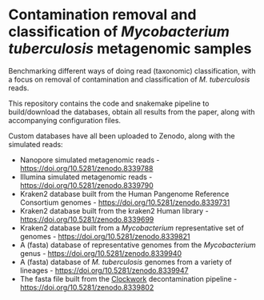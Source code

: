# Contamination removal and classification of *Mycobacterium tuberculosis* metagenomic samples
Benchmarking different ways of doing read (taxonomic) classification, with a focus on removal of contamination and classification of _M. tuberculosis_ reads.

This repository contains the code and snakemake pipeline to build/download the databases, obtain all results from the paper, along with accompanying configuration files.

Custom databases have all been uploaded to Zenodo, along with the simulated reads:

- Nanopore simulated metagenomic reads - https://doi.org/10.5281/zenodo.8339788
- Illumina simulated metagenomic reads - https://doi.org/10.5281/zenodo.8339790
- Kraken2 database built from the Human Pangenome Reference Consortium genomes - https://doi.org/10.5281/zenodo.8339731
- Kraken2 database built from the kraken2 Human library - https://doi.org/10.5281/zenodo.8339699
- Kraken2 database built from a *Mycobacterium* representative set of genomes - https://doi.org/10.5281/zenodo.8339821
- A (fasta) database of representative genomes from the *Mycobacterium* genus - https://doi.org/10.5281/zenodo.8339940
- A (fasta) database of *M. tuberculosis* genomes from a variety of lineages - https://doi.org/10.5281/zenodo.8339947
- The fasta file built from the [Clockwork](https://github.com/iqbal-lab-org/clockwork) decontamination pipeline - https://doi.org/10.5281/zenodo.8339802

